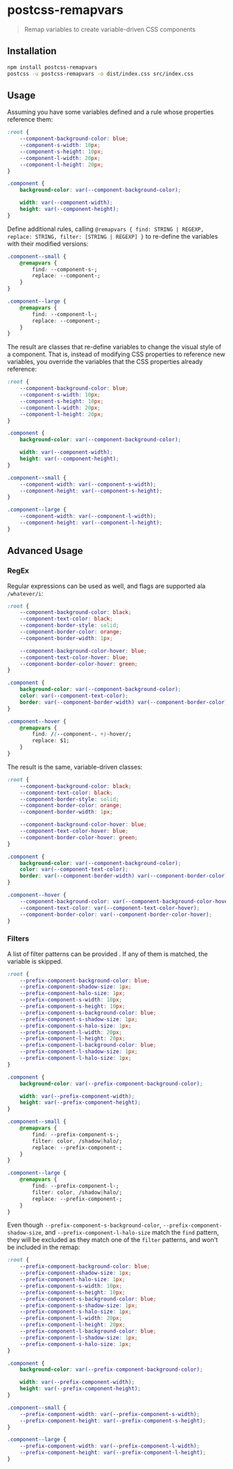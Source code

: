 # postcss-remapvars

> Remap variables to create variable-driven CSS components

## Installation

```sh
npm install postcss-remapvars
postcss -u postcss-remapvars -o dist/index.css src/index.css
```

## Usage

Assuming you have some variables defined and a rule whose properties reference them:

```css
:root {
	--component-background-color: blue;
	--component-s-width: 10px;
	--component-s-height: 10px;
	--component-l-width: 20px;
	--component-l-height: 20px;
}

.component {
	background-color: var(--component-background-color);

	width: var(--component-width);
	height: var(--component-height);
}
```

Define additional rules, calling `@remapvars { find: STRING | REGEXP, replace: STRING, filter: [STRING | REGEXP] }` to re-define the variables with their modified versions:

```css
.component--small {
	@remapvars {
		find: --component-s-;
		replace: --component-;
	}
}

.component--large {
	@remapvars {
		find: --component-l-;
		replace: --component-;
	}
}
```

The result are classes that re-define variables to change the visual style of a component. That is, instead of modifying CSS properties to reference new variables, you override the variables that the CSS properties already reference:

```css
:root {
	--component-background-color: blue;
	--component-s-width: 10px;
	--component-s-height: 10px;
	--component-l-width: 20px;
	--component-l-height: 20px;
}

.component {
	background-color: var(--component-background-color);

	width: var(--component-width);
	height: var(--component-height);
}

.component--small {
	--component-width: var(--component-s-width);
	--component-height: var(--component-s-height);
}

.component--large {
	--component-width: var(--component-l-width);
	--component-height: var(--component-l-height);
}
```

## Advanced Usage

### RegEx

Regular expressions can be used as well, and flags are supported ala `/whatever/i`:

```css
:root {
	--component-background-color: black;
	--component-text-color: black;
	--component-border-style: solid;
	--component-border-color: orange;
	--component-border-width: 1px;

	--component-background-color-hover: blue;
	--component-text-color-hover: blue;
	--component-border-color-hover: green;
}

.component {
	background-color: var(--component-background-color);
	color: var(--component-text-color);
	border: var(--component-border-width) var(--component-border-color) var(--component-border-style);
}

.component--hover {
	@remapvars {
		find: /(--component-. +)-hover/;
		replace: $1;
	}
}
```

The result is the same, variable-driven classes:

```css
:root {
	--component-background-color: black;
	--component-text-color: black;
	--component-border-style: solid;
	--component-border-color: orange;
	--component-border-width: 1px;

	--component-background-color-hover: blue;
	--component-text-color-hover: blue;
	--component-border-color-hover: green;
}

.component {
	background-color: var(--component-background-color);
	color: var(--component-text-color);
	border: var(--component-border-width) var(--component-border-color) var(--component-border-style);
}

.component--hover {
	--component-background-color: var(--component-background-color-hover);
	--component-text-color: var(--component-text-color-hover);
	--component-border-color: var(--component-border-color-hover);
}
```

### Filters

A list of filter patterns can be provided . If any of them is matched, the variable is skipped.

```css
:root {
	--prefix-component-background-color: blue;
	--prefix-component-shadow-size: 1px;
	--prefix-component-halo-size: 1px;
	--prefix-component-s-width: 10px;
	--prefix-component-s-height: 10px;
	--prefix-component-s-background-color: blue;
	--prefix-component-s-shadow-size: 1px;
	--prefix-component-s-halo-size: 1px;
	--prefix-component-l-width: 20px;
	--prefix-component-l-height: 20px;
	--prefix-component-l-background-color: blue;
	--prefix-component-l-shadow-size: 1px;
	--prefix-component-l-halo-size: 1px;
}

.component {
	background-color: var(--prefix-component-background-color);

	width: var(--prefix-component-width);
	height: var(--prefix-component-height);
}

.component--small {
	@remapvars {
		find: --prefix-component-s-;
		filter: color, /shadow|halo/;
		replace: --prefix-component-;
	}
}

.component--large {
	@remapvars {
		find: --prefix-component-l-;
		filter: color, /shadow|halo/;
		replace: --prefix-component-;
	}
}
```

Even though `--prefix-component-s-background-color`, `--prefix-component-shadow-size`, and `--prefix-component-l-halo-size` match the `find` pattern, they will be excluded as they match one of the `filter` patterns, and won't be included in the remap:

```css
:root {
	--prefix-component-background-color: blue;
	--prefix-component-shadow-size: 1px;
	--prefix-component-halo-size: 1px;
	--prefix-component-s-width: 10px;
	--prefix-component-s-height: 10px;
	--prefix-component-s-background-color: blue;
	--prefix-component-s-shadow-size: 1px;
	--prefix-component-s-halo-size: 1px;
	--prefix-component-l-width: 20px;
	--prefix-component-l-height: 20px;
	--prefix-component-l-background-color: blue;
	--prefix-component-l-shadow-size: 1px;
	--prefix-component-s-halo-size: 1px;
}

.component {
	background-color: var(--prefix-component-background-color);

	width: var(--prefix-component-width);
	height: var(--prefix-component-height);
}

.component--small {
	--prefix-component-width: var(--prefix-component-s-width);
	--prefix-component-height: var(--prefix-component-s-height);
}

.component--large {
	--prefix-component-width: var(--prefix-component-l-width);
	--prefix-component-height: var(--prefix-component-l-height);
}
```
